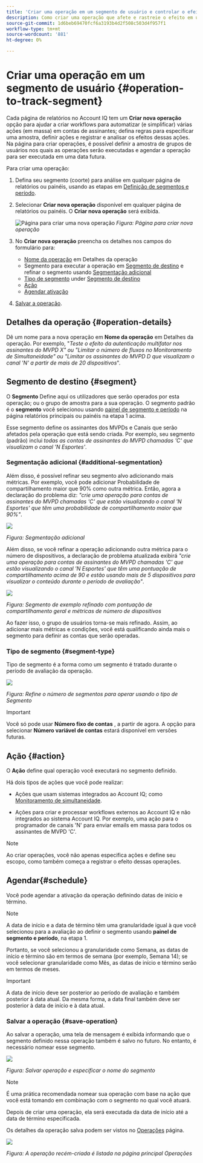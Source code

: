 ```yaml
---
title: 'Criar uma operação em um segmento de usuário e controlar o efeito '
description: Como criar uma operação que afete e rastreie o efeito em um segmento definido de usuários.
source-git-commit: 1d6beb69470fcf6a3193b4d2f508c503d4f957f1
workflow-type: tm+mt
source-wordcount: '881'
ht-degree: 0%

---
```



# Criar uma operação em um segmento de usuário {#operation-to-track-segment}

Cada página de relatórios no Account IQ tem um **Criar nova operação** opção para ajudar a criar workflows para automatizar (e simplificar) várias ações (em massa) em contas de assinantes; defina regras para especificar uma amostra, definir ações e registrar e analisar os efeitos dessas ações. Na página para criar operações, é possível definir a amostra de grupos de usuários nos quais as operações serão executadas e agendar a operação para ser executada em uma data futura.

Para criar uma operação:

1. Defina seu segmento (coorte) para análise em qualquer página de relatórios ou painéis, usando as etapas em [Definição de segmentos e período](/help/AccountIQ/howto-select-segment-timeframe.md).

1. Selecionar **Criar nova operação** disponível em qualquer página de relatórios ou painéis. O **Criar nova operação** será exibida.

   ![Página para criar uma nova operação](assets/create-new-operations.png)
   *Figura: Página para criar nova operação*

1. No **Criar nova operação** preencha os detalhes nos campos do formulário para:

   * [Nome da operação](#operation-details) em Detalhes da operação
   * Segmento para executar a operação em [Segmento de destino](#segment) e refinar o segmento usando [Segmentação adicional](#additional-segmentation)
   * [Tipo de segmento](#segment-type) under [Segmento de destino](#segment)
   * [Ação](#action)
   * [Agendar ativação](#schedule)

1. [Salvar a operação](#save-operation).

## Detalhes da operação {#operation-details}

Dê um nome para a nova operação em **Nome da operação** em Detalhes da operação. Por exemplo, &quot;*Teste o efeito da autenticação multifator nos assinantes do MVPD X&quot; ou &quot;Limitar o número de fluxos no Monitoramento de Simultaneidade&quot; ou &quot;Limitar os assinantes do MVPD D que visualizam o canal &#39;N&#39; a partir de mais de 20 dispositivos*&quot;.


## Segmento de destino {#segment}

O **Segmento** Define aqui os utilizadores que serão operados por esta operação; ou o grupo de amostra para a sua operação. O segmento padrão é o **segmento** você selecionou usando [painel de segmento e período](/help/AccountIQ/howto-select-segment-timeframe.md) na página relatórios principais ou painéis na etapa 1 acima.

<!--* The first segment entry in the **Segment** section, by default, shows the **segment** you selected in the step 1.

* The **segment evaluation period** is the time period of analysis you selected in step 1 from **Granularity and Timeframe** option.
![](assets/operations-segment-selection.png)
*Figure: Segment and timeframe selection on the main page*-->

Esse segmento define os assinantes dos MVPDs e Canais que serão afetados pela operação que está sendo criada. Por exemplo, seu segmento (padrão) inclui *todas as contas de assinantes do MVPD chamadas &#39;C&#39; que visualizam o canal &#39;N Esportes&#39;*.

### Segmentação adicional {#additional-segmentation}

Além disso, é possível refinar seu segmento alvo adicionando mais métricas. Por exemplo, você pode adicionar Probabilidade de compartilhamento maior que 90% como outra métrica. Então, agora a declaração do problema diz: *&quot;crie uma operação para contas de assinantes do MVPD chamadas &#39;C&#39; que estão visualizando o canal &#39;N Esportes&#39; que têm uma probabilidade de compartilhamento maior que 90%&quot;*.

![](assets/additional-segment.gif)

*Figura: Segmentação adicional*

Além disso, se você refinar a operação adicionando outra métrica para o número de dispositivos, a declaração de problema atualizada exibirá *&quot;crie uma operação para contas de assinantes do MVPD chamadas &#39;C&#39; que estão visualizando o canal &#39;N Esportes&#39; que têm uma pontuação de compartilhamento acima de 90 e estão usando mais de 5 dispositivos para visualizar o conteúdo durante o período de avaliação&quot;*.

![](assets/refined-segment.png)

*Figura: Segmento de exemplo refinado com pontuação de compartilhamento geral e métricas de número de dispositivos*

Ao fazer isso, o grupo de usuários torna-se mais refinado. Assim, ao adicionar mais métricas e condições, você está qualificando ainda mais o segmento para definir as contas que serão operadas.

### Tipo de segmento {#segment-type}

Tipo de segmento é a forma como um segmento é tratado durante o período de avaliação da operação.

![](assets/segment-type.png)

*Figura: Refine o número de segmentos para operar usando o tipo de Segmento*

<!--The segment type option allows you to further refine your segment based on the evaluation period (or time).

**Fixed number of accounts** 

When you select **Fixed number of accounts** segment type, then you need to specify an evaluation period as well.

By doing so, you are fixing the sample size for evaluation in terms of numbers. You are making Account IQ identify a specific set of users (that meet the criteria of defined evaluation period and segment metrics) to operate on. The analysis and graphs will be generated for this specific set of users only (identified initially) throughout the operation.

**Variable number of accounts**

When you select **Variable number of accounts** segment type, you do not limit the number of accounts in segment. The accounts which fall under the defined segment metrics are the part of the segment, and the number of accounts will change continuously during the course of operation.-->

>[!IMPORTANT]
>
>Você só pode usar **Número fixo de contas** , a partir de agora. A opção para selecionar **Número variável de contas** estará disponível em versões futuras.

<!--

you tell Account IQ in the beginning of the operation which number of accounts to operate on.

Account IQ system only has a segment definition, and during the operation it looks into all the accounts that fit that segments.

the number of accounts in segment is not limited, the accounts that fall under defined segment metrics will be part of the segment, and the no of accounts will change continuously, as there are no specific limitations - like an evaluation period in the past.When the segment is defined (which in this example is, subscriber accounts of MVPD 'C' who are viewing the channel 'N Sports' that have a sharing score above 80 and are using 10 different IPs) and we also identified a time period to evaluate a segment. This identifies X number of accounts as sample (for example 5000). How many devices they are using?
It identifies x-number of accounts (5000)...a very specific set of users that meet this criteria.
for every period that we schedule (within that operation) during that operation) we will look at those 5K users that are originally identified and we will present graph about them. How are the sharing scores coming up?u We identified a period. Are their sharing scores going up? Are there fewer of them who are meeting this definition?
Fixed versus variable is the way the treated in fixed or variable way.

1. we identified a fixed set of accounts.
2. we evaluate those specific accounts on criteria throughout the operation.

General idea independent of graph is that we will evaluate a set of accounts identified initially, for no of periods during operation and generate graphs against that.
Those are the 5000 users for which I will create graphs for for every period of the operation.

**Variable number of accounts**
We do not identify any initial set of accounts, we just have a segment definition.
Each period during the operation, we go and look into all the accounts that fit that segments.
If it is not a fixed segment, I won't initially evaluate it. I won't have an initial set of 5000. Instead at every period during the evaluation I will evaluate the segment then, and then I will produce graph about the next 3000 users.
the......will vary from period to period.

if not fixed segment, then I won't initially evaluate or have initial set of 5000, instead at every period during an operation and the.-->

## Ação {#action}

O **Ação** define qual operação você executará no segmento definido.

Há dois tipos de ações que você pode realizar:

* Ações que usam sistemas integrados ao Account IQ; como [Monitoramento de simultaneidade](https://tve.helpdocsonline.com/concurrency-monitoring-introduction)<!--, or Adobe Target-->.

* Ações para criar e processar workflows externos ao Account IQ e não integrados ao sistema Account IQ. Por exemplo, uma ação para o programador de canais &#39;N&#39; para enviar emails em massa para todos os assinantes de MVPD &#39;C&#39;.

>[!NOTE]
>
>Ao criar operações, você não apenas especifica ações e define seu escopo, como também começa a registrar o efeito dessas operações.

## Agendar{#schedule}

Você pode agendar a ativação da operação definindo datas de início e término.

>[!NOTE]
>
>A data de início e a data de término têm uma granularidade igual à que você selecionou para a avaliação ao definir o segmento usando **painel de segmento e período**, na etapa 1.
>
>
>Portanto, se você selecionou a granularidade como Semana, as datas de início e término são em termos de semana (por exemplo, Semana 14); se você selecionar granularidade como Mês, as datas de início e término serão em termos de meses.


>[!IMPORTANT]
>
>A data de início deve ser posterior ao período de avaliação e também posterior à data atual. Da mesma forma, a data final também deve ser posterior à data de início e à data atual.

### Salvar a operação {#save-operation}

Ao salvar a operação, uma tela de mensagem é exibida informando que o segmento definido nessa operação também é salvo no futuro. No entanto, é necessário nomear esse segmento.

![](assets/save-operation.png)

*Figura: Salvar operação e especificar o nome do segmento*

>[!NOTE]
>
>É uma prática recomendada nomear sua operação com base na ação que você está tomando em combinação com o segmento no qual você atuará.

<!--In future you can select this saved segment when defining a segment for your analysis on the main reports page. Moreover, the saved segment is also listed when you create an operation the next time.

![](assets/saved-segment-operations-page.png)

*Figure: Saved segments in segment selector on Create new operations page* 

>[!IMPORTANT]
>
>When creating an operation, if you select a segment that was previously created then you cannot add new metrics to it and refine it.
>
>Adding new metrics creates a new segment, but you cannot modify an existing segment.-->

Depois de criar uma operação, ela será executada da data de início até a data de término especificada.

Os detalhes da operação salva podem ser vistos no [Operações](/help/AccountIQ/operations.md) página.

![](assets/new-operation-created.png)

*Figura: A operação recém-criada é listada na página principal Operações*
